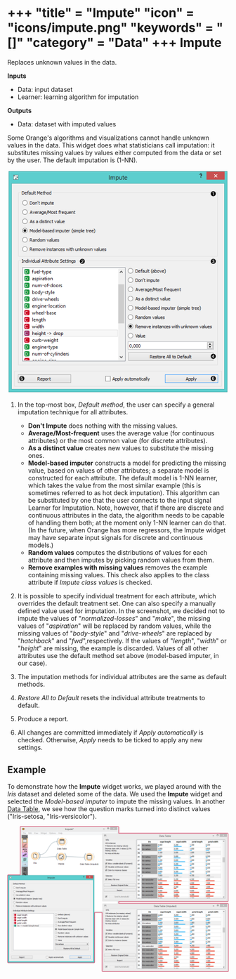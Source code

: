 +++
"title" = "Impute"
"icon" = "icons/impute.png"
"keywords" = "[]"
"category" = "Data"
+++
Impute
======

Replaces unknown values in the data.

**Inputs**

- Data: input dataset
- Learner: learning algorithm for imputation

**Outputs**

- Data: dataset with imputed values

Some Orange's algorithms and visualizations cannot handle unknown values in the data. This widget does what statisticians call imputation: it substitutes missing values by values either computed from the data or set by the user. The default imputation is (1-NN).

![](/images/data/impute-stamped.png)

1. In the top-most box, *Default method*, the user can specify a general imputation technique for all attributes.
   - **Don't Impute** does nothing with the missing values.
   - **Average/Most-frequent** uses the average value (for continuous attributes) or the most common value (for discrete attributes).
   - **As a distinct value** creates new values to substitute the missing ones.
   - **Model-based imputer** constructs a model for predicting the missing value, based on values of other attributes; a separate model is constructed for each attribute. The default model is 1-NN learner, which takes the value from the most similar example (this is sometimes referred to as hot deck imputation). This algorithm can be substituted by one that the user connects to the input signal Learner for Imputation. Note, however, that if there are discrete and continuous attributes in the data, the algorithm needs to be capable of handling them both; at the moment only 1-NN learner can do that. (In the future, when Orange has more regressors, the Impute widget may have separate input signals for discrete and continuous models.)
   - **Random values** computes the distributions of values for each attribute and then imputes by picking random values from them.
   - **Remove examples with missing values** removes the example containing missing values. This check also applies to the class attribute if *Impute class values* is checked.

2. It is possible to specify individual treatment for each attribute, which overrides the default treatment set. One can also specify a manually defined value used for imputation. In the screenshot, we decided not to impute the values of "*normalized-losses*" and "*make*", the missing values of "*aspiration*" will be replaced by random values, while the missing values of "*body-style*" and "*drive-wheels*" are replaced by "*hatchback*" and "*fwd*",respectively. If the values of "*length*", "*width*" or "*height*" are missing, the example is discarded. Values of all other attributes use the default method set above (model-based imputer, in our case).
3. The imputation methods for individual attributes are the same as default methods.
4. *Restore All to Default* resets the individual attribute treatments to default.
5. Produce a report.
6. All changes are committed immediately if *Apply automatically* is checked. Otherwise, *Apply* needs to be ticked to apply any new settings.

Example
-------

To demonstrate how the **Impute** widget works, we played around with the *Iris* dataset and deleted some of the data. We used the **Impute** widget and selected the *Model-based imputer* to impute the missing values. In another [Data Table](/widget-catalog/data/datatable), we see how the question marks turned into distinct values ("Iris-setosa, "Iris-versicolor").

![](/images/data/Impute-Example.png)
